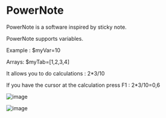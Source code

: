 # PowerNote

PowerNote is a software inspired by sticky note.

PowerNote supports variables.

Example : 
$myVar=10

Arrays:
$myTab=[1,2,3,4]

It allows you to do calculations :
2*3/10

If you have the cursor at the calculation press F1 :
2*3/10=0,6


![image](https://user-images.githubusercontent.com/48982737/189350824-f992cea1-f074-40eb-a845-1e92acf2318c.png)

![image](https://user-images.githubusercontent.com/48982737/189351264-a9bf2a34-ad2b-45cd-87bf-c290080c85b7.png)

